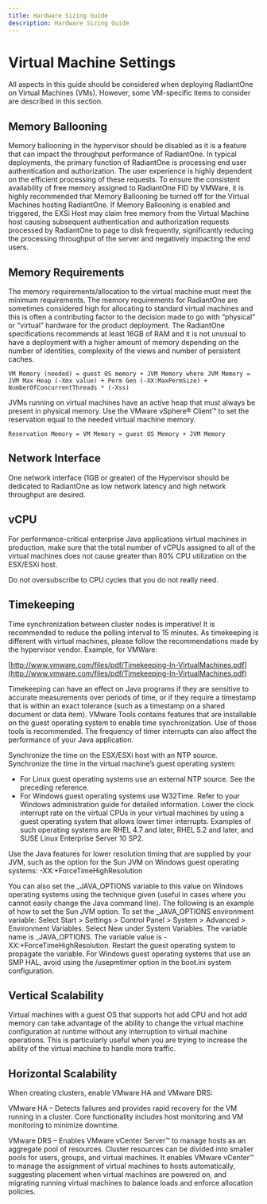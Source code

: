 ```yaml
---
title: Hardware Sizing Guide
description: Hardware Sizing Guide
---
```


# Virtual Machine Settings

All aspects in this guide should be considered when deploying RadiantOne on Virtual Machines (VMs). However, some VM-specific items to consider are described in this section.

## Memory Ballooning

Memory ballooning in the hypervisor should be disabled as it is a feature that can impact the throughput performance of RadiantOne. In typical deployments, the primary function of RadiantOne is processing end user authentication and authorization. The user experience is highly dependent on the efficient processing of these requests. To ensure the consistent availability of free memory assigned to RadiantOne FID by VMWare, it is highly recommended that Memory Ballooning be turned off for the Virtual Machines hosting RadiantOne. If Memory Ballooning is enabled and triggered, the EXSi Host may claim free memory from the Virtual Machine host causing subsequent authentication and authorization requests processed by RadiantOne to page to disk frequently, significantly reducing the processing throughput of the server and negatively impacting the end users.

## Memory Requirements

The memory requirements/allocation to the virtual machine must meet the minimum requirements. The memory requirements for RadiantOne are sometimes considered high for allocating to standard virtual machines and this is often a contributing factor to the decision made to go with “physical” or “virtual” hardware for the product deployment. The RadiantOne specifications recommends at least 16GB of RAM and it is not unusual to have a deployment with a higher amount of memory depending on the number of identities, complexity of the views and number of persistent caches.


`VM Memory (needed) = guest OS memory + JVM Memory where JVM Memory = JVM
Max Heap (-Xmx value) + Perm Gen (-XX:MaxPermSize) +
NumberOfConcurrentThreads * (-Xss)`


JVMs running on virtual machines have an active heap that must always be present in physical memory. Use the VMware vSphere® Client™ to set the reservation equal to the needed virtual machine memory.

`Reservation Memory = VM Memory = guest OS Memory + JVM Memory`

## Network Interface

One network interface (1GB or greater) of the Hypervisor should be dedicated to RadiantOne as low network latency and high network throughput are desired.

## vCPU

For performance-critical enterprise Java applications virtual machines in production, make sure that the total number of vCPUs assigned to all of the virtual machines does not cause greater than 80% CPU utilization on the ESX/ESXi host.

Do not oversubscribe to CPU cycles that you do not really need.

## Timekeeping

Time synchronization between cluster nodes is imperative! It is recommended to reduce the polling interval to 15 minutes. As timekeeping is different with virtual machines, please follow the recommendations made by the hypervisor vendor. Example, for VMWare:

[http://www.vmware.com/files/pdf/Timekeeping-In-VirtualMachines.pdf](http://www.vmware.com/files/pdf/Timekeeping-In-VirtualMachines.pdf)

Timekeeping can have an effect on Java programs if they are sensitive to accurate measurements over periods of time, or if they require a timestamp that is within an exact tolerance (such as a timestamp on a shared document or data item). VMware Tools contains features that are installable on the guest operating system to enable time synchronization. Use of those tools is recommended. The frequency of timer interrupts can also affect the performance of your Java application.

Synchronize the time on the ESX/ESXi host with an NTP source. Synchronize the time in the virtual machine’s guest operating system:

- For Linux guest operating systems use an external NTP source. See the preceding reference.
- For Windows guest operating systems use W32Time. Refer to your Windows administration guide for detailed information. Lower the clock interrupt rate on the virtual CPUs in your virtual machines by using a guest operating system that allows lower timer interrupts. Examples of such operating systems are RHEL 4.7 and later, RHEL 5.2 and later, and SUSE Linux Enterprise Server 10 SP2.

Use the Java features for lower resolution timing that are supplied by your JVM, such as the option for the Sun JVM on Windows guest operating systems: -XX:+ForceTimeHighResolution

You can also set the _JAVA_OPTIONS variable to this value on Windows operating systems using the technique given (useful in cases where you cannot easily change the Java command
line). The following is an example of how to set the Sun JVM option. To set the _JAVA_OPTIONS environment variable: Select Start > Settings > Control Panel > System > Advanced > Environment Variables. Select New under System Variables. The variable name is _JAVA_OPTIONS. The variable value is -XX:+ForceTimeHighResolution. Restart the guest operating system to propagate the variable. For Windows guest operating systems that use an SMP HAL, avoid using the /usepmtimer option in the boot.ini system configuration.

## Vertical Scalability

Virtual machines with a guest OS that supports hot add CPU and hot add memory can take advantage of the ability to change the virtual machine configuration at runtime without any interruption to virtual machine operations. This is particularly useful when you are trying to increase the ability of the virtual machine to handle more traffic.

## Horizontal Scalability

When creating clusters, enable VMware HA and VMware DRS:

VMware HA – Detects failures and provides rapid recovery for the VM running in a cluster. Core functionality includes host monitoring and VM monitoring to minimize downtime.

VMware DRS – Enables VMware vCenter Server™ to manage hosts as an aggregate pool of resources. Cluster resources can be divided into smaller pools for users, groups, and virtual machines. It enables VMware vCenter™ to manage the assignment of virtual machines to hosts automatically, suggesting placement when virtual machines are powered on, and migrating running virtual machines to balance loads and enforce allocation policies.

